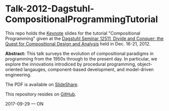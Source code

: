 # Talk-2012-Dagstuhl-CompositionalProgrammingTutorial

This repo holds the [Keynote](https://en.wikipedia.org/wiki/Keynote_(presentation_software)) slides for the tutorial "Compositional Programming" given at the [Dagstuhl Seminar 12511, Divide and Conquer: the Quest for Compositional Design and Analysis](http://www.dagstuhl.de/en/program/calendar/semhp/?semnr=12511) held in Dec. 16-21, 2012.

**Abstract:** This talk surveys the evolution of compositional paradigms in programming from the 1950s through to the present day.  In particular, we explore the innovations introdiced by procedural programming, object-oriented langauges, component-based development, and model-driven engineering.

The PDF is available on [SlideShare](https://www.slideshare.net/onierstrasz/compositional-programming).

This repository resides on [GitHub](https://github.com/onierstrasz/Talk-2012-Dagstuhl-CompositionalProgrammingTutorial).

2017-09-29 — ON
